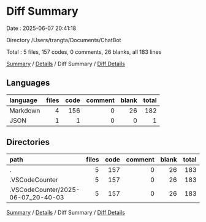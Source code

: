 # Diff Summary

Date : 2025-06-07 20:41:18

Directory /Users/trangta/Documents/ChatBot

Total : 5 files,  157 codes, 0 comments, 26 blanks, all 183 lines

[Summary](results.md) / [Details](details.md) / Diff Summary / [Diff Details](diff-details.md)

## Languages
| language | files | code | comment | blank | total |
| :--- | ---: | ---: | ---: | ---: | ---: |
| Markdown | 4 | 156 | 0 | 26 | 182 |
| JSON | 1 | 1 | 0 | 0 | 1 |

## Directories
| path | files | code | comment | blank | total |
| :--- | ---: | ---: | ---: | ---: | ---: |
| . | 5 | 157 | 0 | 26 | 183 |
| .VSCodeCounter | 5 | 157 | 0 | 26 | 183 |
| .VSCodeCounter/2025-06-07_20-40-03 | 5 | 157 | 0 | 26 | 183 |

[Summary](results.md) / [Details](details.md) / Diff Summary / [Diff Details](diff-details.md)